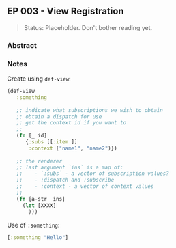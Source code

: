 ## EP 003 - View Registration

> Status: Placeholder. Don't bother reading yet. 


### Abstract 


### Notes


Create using `def-view`:
```clj
(def-view 
   :something 
   
   ;; indicate what subscriptions we wish to obtain 
   ;; obtain a dispatch for use 
   ;; get the context id if you want to 
   ;; 
   (fn [_ id]
      {:subs [[:item ]] 
       :context ["name1", "name2")})
       
   ;; the renderer
   ;; last argument `ins` is a map of:
   ;;    - `:subs` - a vector of subscription values? 
   ;;    - :dispatch and :subscribe 
   ;;    - :context - a vector of context values
   ;; 
   (fn [a-str  ins]
     (let [XXXX] 
       )))
```

Use of `:something`:
```clj
[:something "Hello"] 
```
